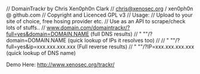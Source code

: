 // DomainTrackr by Chris Xen0ph0n Clark
// chris@xenosec.org / xen0ph0n @ github.com
// Copyright and Licenced GPL v3
// Usage:
// Upload to your site of choice, free hosing provider etc.
// Use as an API to scrape/check lots of stuffs..
// www.domain.com/domaintrackr/?full=yes&domain=DOMAIN.NAME (full DNS results)
// " ""/?domain=DOMAIN.NAME (quick lookup of IPs it resolves too)
//
// " ""/?full=yes&ip=xxx.xxx.xxx.xxx (Full reverse results)
// " ""/?IP=xxx.xxx.xxx.xxx (quick lookup of DNS name)




Demo Here:  http://www.xenosec.org/trackr/